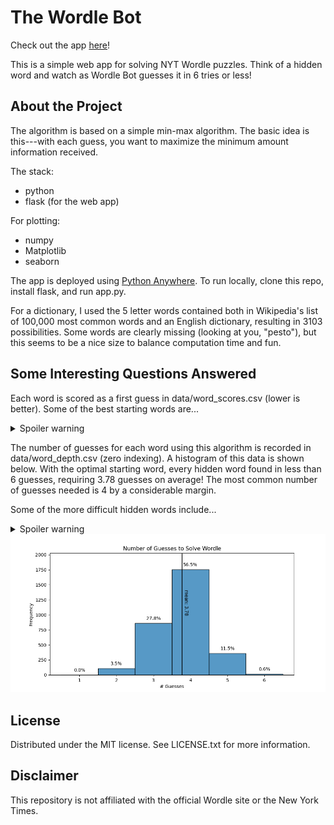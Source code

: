 # The Wordle Bot
Check out the app <a href="https://wordlebot.pythonanywhere.com/">here</a>!

This is a simple web app for solving NYT Wordle puzzles. Think of a hidden word and watch as Wordle Bot guesses it in 6 tries or less!

## About the Project
The algorithm is based on a simple min-max algorithm. The basic idea is this---with each guess, you want to maximize the minimum amount information received. 

The stack:
- python
- flask (for the web app)

For plotting:
- numpy
- Matplotlib
- seaborn

The app is deployed using <a href="https://www.pythonanywhere.com/">Python Anywhere</a>. To run locally, clone this repo, install flask, and run app.py.

For a dictionary, I used the 5 letter words contained both in Wikipedia's list of 100,000 most common words and an English dictionary, resulting in 3103 possibilities. Some words are clearly missing (looking at you, "pesto"), but this seems to be a nice size to balance computation time and fun.

## Some Interesting Questions Answered
Each word is scored as a first guess in data/word_scores.csv (lower is better). Some of the best starting words are...
<details>
<summary>Spoiler warning</summary>
reals, aloes, tails, roles, and rates
</details>

The number of guesses for each word using this algorithm is recorded in data/word_depth.csv (zero indexing). A histogram of this data is shown below. With the optimal starting word, every hidden word found in less than 6 guesses, requiring 3.78 guesses on average! The most common number of guesses needed is 4 by a considerable margin.

Some of the more difficult hidden words include...
<details>
  <summary>Spoiler warning</summary>
  eaves, fades, gapes, gazes, and wages
</details>

<div align="center">
<img src="data/word_depth_distribution.png" alt="word_depth" width="800" height="auto" />
</div>

## License
Distributed under the MIT license. See LICENSE.txt for more information.

## Disclaimer
This repository is not affiliated with the official Wordle site or the New York Times.
